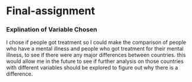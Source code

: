 # Final-assignment
 
### Explination of Variable Chosen

I chose if people got treatment so I could make the comparison of people who have a mental illness and people who got treatment for their mental illness, to see if there were any major differences between countries. this would allow me in the future to see if further analysis on those countries with different variables should be explored to figure out why there is a difference.   